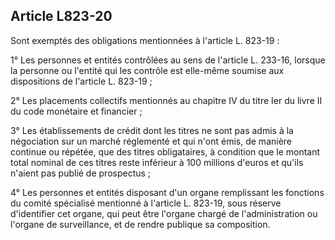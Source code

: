 Article L823-20
----
Sont exemptés des obligations mentionnées à l'article L. 823-19 :

1° Les personnes et entités contrôlées au sens de l'article L. 233-16, lorsque
la personne ou l'entité qui les contrôle est elle-même soumise aux dispositions
de l'article L. 823-19 ;

2° Les placements collectifs mentionnés au chapitre IV du titre Ier du livre II
du code monétaire et financier ;

3° Les établissements de crédit dont les titres ne sont pas admis à la
négociation sur un marché réglementé et qui n'ont émis, de manière continue ou
répétée, que des titres obligataires, à condition que le montant total nominal
de ces titres reste inférieur à 100 millions d'euros et qu'ils n'aient pas
publié de prospectus ;

4° Les personnes et entités disposant d'un organe remplissant les fonctions du
comité spécialisé mentionné à l'article L. 823-19, sous réserve d'identifier cet
organe, qui peut être l'organe chargé de l'administration ou l'organe de
surveillance, et de rendre publique sa composition.
